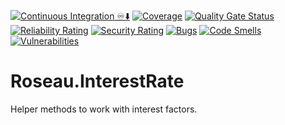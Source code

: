 ﻿[![Continuous Integration ♾️⬇️](https://github.com/Jflaurendeau/Roseau.InterestRate/actions/workflows/continuous-integration.yaml/badge.svg)](https://github.com/Jflaurendeau/Roseau.InterestRate/actions/workflows/continuous-integration.yaml)
[![Coverage](https://sonarcloud.io/api/project_badges/measure?project=Jflaurendeau_Roseau.InterestRate&metric=coverage)](https://sonarcloud.io/summary/new_code?id=Jflaurendeau_Roseau.InterestRate)
[![Quality Gate Status](https://sonarcloud.io/api/project_badges/measure?project=Jflaurendeau_Roseau.InterestRate&metric=alert_status)](https://sonarcloud.io/summary/new_code?id=Jflaurendeau_Roseau.InterestRate)
[![Reliability Rating](https://sonarcloud.io/api/project_badges/measure?project=Jflaurendeau_Roseau.InterestRate&metric=reliability_rating)](https://sonarcloud.io/summary/new_code?id=Jflaurendeau_Roseau.InterestRate)
[![Security Rating](https://sonarcloud.io/api/project_badges/measure?project=Jflaurendeau_Roseau.InterestRate&metric=security_rating)](https://sonarcloud.io/summary/new_code?id=Jflaurendeau_Roseau.InterestRate)
[![Bugs](https://sonarcloud.io/api/project_badges/measure?project=Jflaurendeau_Roseau.InterestRate&metric=bugs)](https://sonarcloud.io/summary/new_code?id=Jflaurendeau_Roseau.InterestRate)
[![Code Smells](https://sonarcloud.io/api/project_badges/measure?project=Jflaurendeau_Roseau.InterestRate&metric=code_smells)](https://sonarcloud.io/summary/new_code?id=Jflaurendeau_Roseau.InterestRate)
[![Vulnerabilities](https://sonarcloud.io/api/project_badges/measure?project=Jflaurendeau_Roseau.InterestRate&metric=vulnerabilities)](https://sonarcloud.io/summary/new_code?id=Jflaurendeau_Roseau.InterestRate)
# Roseau.InterestRate

Helper methods to work with interest factors.